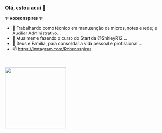 ### Olá, estou aqui 👋

**✨ Robsonspires ✨**

- 🔭 Trabalhando como técnico em manutenção de micros, notes e rede; e Auxiliar Administrativo...
- 🌱 Atualmente fazendo o curso do Start<dev> da @ShirleyR12 ...
- 💬 Deus e Família, para consolidar a vida pessoal e profissional ...
- 📫 https://instagram.com/Robsonspires ...
##
  
<div style="display: inline_block"><br>
  <a href="https://github.com/Robsonspires">
  <img height="200em" src="https://github-readme-stats.vercel.app/api/top-langs/?username=Robsonspires&layout=compact&langs_count=7&theme=highcontrast"/>
</div>

